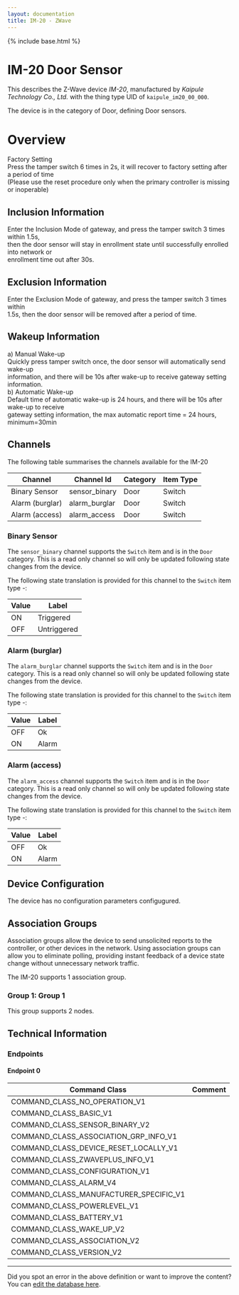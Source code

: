 ```yaml
---
layout: documentation
title: IM-20 - ZWave
---
```


{% include base.html %}

# IM-20 Door Sensor
This describes the Z-Wave device *IM-20*, manufactured by *Kaipule Technology Co., Ltd.* with the thing type UID of ```kaipule_im20_00_000```.

The device is in the category of Door, defining Door sensors.

# Overview

Factory Setting  
Press the tamper switch 6 times in 2s, it will recover to factory setting after a period of time  
(Please use the reset procedure only when the primary controller is missing or inoperable)

## Inclusion Information

Enter the Inclusion Mode of gateway, and press the tamper switch 3 times within 1.5s,  
then the door sensor will stay in enrollment state until successfully enrolled into network or  
enrollment time out after 30s.

## Exclusion Information

Enter the Exclusion Mode of gateway, and press the tamper switch 3 times within  
1.5s, then the door sensor will be removed after a period of time.

## Wakeup Information

a) Manual Wake-up  
Quickly press tamper switch once, the door sensor will automatically send wake-up  
information, and there will be 10s after wake-up to receive gateway setting information.  
b) Automatic Wake-up  
Default time of automatic wake-up is 24 hours, and there will be 10s after wake-up to receive  
gateway setting information, the max automatic report time = 24 hours, minimum=30min

## Channels

The following table summarises the channels available for the IM-20

| Channel | Channel Id | Category | Item Type |
|---------|------------|----------|-----------|
| Binary Sensor | sensor_binary | Door | Switch | 
| Alarm (burglar) | alarm_burglar | Door | Switch | 
| Alarm (access) | alarm_access | Door | Switch | 

### Binary Sensor

The ```sensor_binary``` channel supports the ```Switch``` item and is in the ```Door``` category. This is a read only channel so will only be updated following state changes from the device.

The following state translation is provided for this channel to the ```Switch``` item type -:

| Value | Label     |
|-------|-----------|
| ON | Triggered |
| OFF | Untriggered |

### Alarm (burglar)

The ```alarm_burglar``` channel supports the ```Switch``` item and is in the ```Door``` category. This is a read only channel so will only be updated following state changes from the device.

The following state translation is provided for this channel to the ```Switch``` item type -:

| Value | Label     |
|-------|-----------|
| OFF | Ok |
| ON | Alarm |

### Alarm (access)

The ```alarm_access``` channel supports the ```Switch``` item and is in the ```Door``` category. This is a read only channel so will only be updated following state changes from the device.

The following state translation is provided for this channel to the ```Switch``` item type -:

| Value | Label     |
|-------|-----------|
| OFF | Ok |
| ON | Alarm |



## Device Configuration

The device has no configuration parameters configugured.

## Association Groups

Association groups allow the device to send unsolicited reports to the controller, or other devices in the network. Using association groups can allow you to eliminate polling, providing instant feedback of a device state change without unnecessary network traffic.

The IM-20 supports 1 association group.

### Group 1: Group 1


This group supports 2 nodes.

## Technical Information

### Endpoints

#### Endpoint 0

| Command Class | Comment |
|---------------|---------|
| COMMAND_CLASS_NO_OPERATION_V1| |
| COMMAND_CLASS_BASIC_V1| |
| COMMAND_CLASS_SENSOR_BINARY_V2| |
| COMMAND_CLASS_ASSOCIATION_GRP_INFO_V1| |
| COMMAND_CLASS_DEVICE_RESET_LOCALLY_V1| |
| COMMAND_CLASS_ZWAVEPLUS_INFO_V1| |
| COMMAND_CLASS_CONFIGURATION_V1| |
| COMMAND_CLASS_ALARM_V4| |
| COMMAND_CLASS_MANUFACTURER_SPECIFIC_V1| |
| COMMAND_CLASS_POWERLEVEL_V1| |
| COMMAND_CLASS_BATTERY_V1| |
| COMMAND_CLASS_WAKE_UP_V2| |
| COMMAND_CLASS_ASSOCIATION_V2| |
| COMMAND_CLASS_VERSION_V2| |

---

Did you spot an error in the above definition or want to improve the content?
You can [edit the database here](http://www.cd-jackson.com/index.php/zwave/zwave-device-database/zwave-device-list/devicesummary/254).
